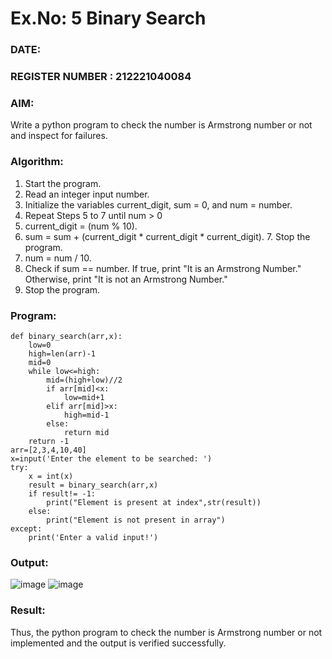 # Ex.No: 5 Binary Search

### DATE:                                                                            
### REGISTER NUMBER : 212221040084
### AIM: 
Write a python program to check the number is Armstrong number or not and inspect for failures.

### Algorithm:

1.  Start the program.
2.	Read an integer input number.
3.	Initialize the variables current_digit, sum = 0, and num = number.
4.	Repeat Steps 5 to 7 until num > 0
5.	current_digit = (num % 10).
6.	sum = sum + (current_digit * current_digit * current_digit). 7. Stop the program.
7.	num = num / 10.
8.	Check if sum == number. If true, print "It is an Armstrong Number." Otherwise, print "It is not an Armstrong Number."
9.	Stop the program.

### Program:
```
def binary_search(arr,x):
    low=0 
    high=len(arr)-1
    mid=0 
    while low<=high:
        mid=(high+low)//2 
        if arr[mid]<x: 
            low=mid+1
        elif arr[mid]>x: 
            high=mid-1
        else:
            return mid
    return -1
arr=[2,3,4,10,40] 
x=input('Enter the element to be searched: ')
try: 
    x = int(x) 
    result = binary_search(arr,x) 
    if result!= -1: 
        print("Element is present at index",str(result)) 
    else: 
        print("Element is not present in array") 
except: 
    print('Enter a valid input!')
```
### Output:
![image](https://github.com/user-attachments/assets/d29e171e-9c19-474e-92dc-0b73cf10d542)
![image](https://github.com/user-attachments/assets/fbfab206-f0e9-4e4c-b334-4bf7792693f6)

### Result:
Thus, the python program to check the number is Armstrong number or not implemented and the output is verified successfully.

